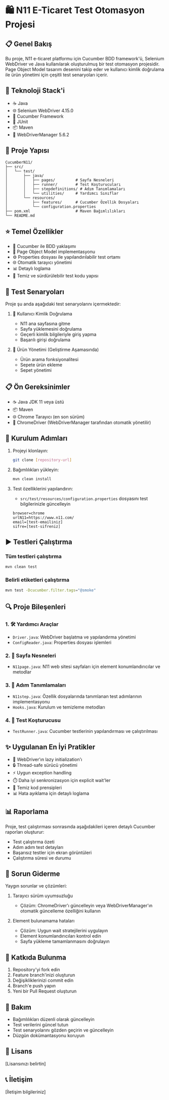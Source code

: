# 🛍️ N11 E-Ticaret Test Otomasyon Projesi

## 📋 Genel Bakış
Bu proje, N11 e-ticaret platformu için Cucumber BDD framework'ü, Selenium WebDriver ve Java kullanılarak oluşturulmuş bir test otomasyon projesidir. Page Object Model tasarım desenini takip eder ve kullanıcı kimlik doğrulama ile ürün yönetimi için çeşitli test senaryoları içerir.

## 🔧 Teknoloji Stack'i
- ☕ Java
- 🌐 Selenium WebDriver 4.15.0
- 🥒 Cucumber Framework
- 🧪 JUnit
- 📦 Maven
- 🚗 WebDriverManager 5.6.2

## 📁 Proje Yapısı
```
CucumberN11/
├── src/
│   └── test/
│       ├── java/
│       │   ├── pages/         # Sayfa Nesneleri
│       │   ├── runner/        # Test Koşturucuları
│       │   ├── stepdefinitions/ # Adım Tanımlamaları
│       │   └── utilities/     # Yardımcı Sınıflar
│       └── resources/
│           ├── features/      # Cucumber Özellik Dosyaları
│           └── configuration.properties
├── pom.xml                    # Maven Bağımlılıkları
└── README.md
```

## ⭐ Temel Özellikler
- 📝 Cucumber ile BDD yaklaşımı
- 🎯 Page Object Model implementasyonu
- ⚙️ Properties dosyası ile yapılandırılabilir test ortamı
- 🌐 Otomatik tarayıcı yönetimi
- 📊 Detaylı loglama
- 🧹 Temiz ve sürdürülebilir test kodu yapısı

## 🎯 Test Senaryoları
Proje şu anda aşağıdaki test senaryolarını içermektedir:

1. 🔐 Kullanıcı Kimlik Doğrulama
   - N11 ana sayfasına gitme
   - Sayfa yüklemesini doğrulama
   - Geçerli kimlik bilgileriyle giriş yapma
   - Başarılı girişi doğrulama

2. 🛒 Ürün Yönetimi (Geliştirme Aşamasında)
   - Ürün arama fonksiyonalitesi
   - Sepete ürün ekleme
   - Sepet yönetimi

## 📋 Ön Gereksinimler
- ☕ Java JDK 11 veya üstü
- 📦 Maven
- 🌐 Chrome Tarayıcı (en son sürüm)
- 🚗 ChromeDriver (WebDriverManager tarafından otomatik yönetilir)

## 🚀 Kurulum Adımları
1. Projeyi klonlayın:
   ```bash
   git clone [repository-url]
   ```

2. Bağımlılıkları yükleyin:
   ```bash
   mvn clean install
   ```

3. Test özelliklerini yapılandırın:
   - `src/test/resources/configuration.properties` dosyasını test bilgilerinizle güncelleyin
   ```properties
   browser=chrome
   urlN11=https://www.n11.com/
   email=[test-emailiniz]
   sifre=[test-sifreniz]
   ```

## ▶️ Testleri Çalıştırma
### Tüm testleri çalıştırma
```bash
mvn clean test
```

### Belirli etiketleri çalıştırma
```bash
mvn test -Dcucumber.filter.tags="@smoke"
```

## 🔍 Proje Bileşenleri

### 1. 🛠️ Yardımcı Araçlar
- `Driver.java`: WebDriver başlatma ve yapılandırma yönetimi
- `ConfigReader.java`: Properties dosyası işlemleri

### 2. 📄 Sayfa Nesneleri
- `N11page.java`: N11 web sitesi sayfaları için element konumlandırıcılar ve metodlar

### 3. 📝 Adım Tanımlamaları
- `N11step.java`: Özellik dosyalarında tanımlanan test adımlarının implementasyonu
- `Hooks.java`: Kurulum ve temizleme metodları

### 4. 🏃 Test Koşturucusu
- `TestRunner.java`: Cucumber testlerinin yapılandırması ve çalıştırılması

## ✨ Uygulanan En İyi Pratikler
- 🔄 WebDriver'ın lazy initialization'ı
- 🔒 Thread-safe sürücü yönetimi
- ⚡ Uygun exception handling
- ⏱️ Daha iyi senkronizasyon için explicit wait'ler
- 🧹 Temiz kod prensipleri
- 📊 Hata ayıklama için detaylı loglama

## 📊 Raporlama
Proje, test çalıştırması sonrasında aşağıdakileri içeren detaylı Cucumber raporları oluşturur:
- Test çalıştırma özeti
- Adım adım test detayları
- Başarısız testler için ekran görüntüleri
- Çalıştırma süresi ve durumu

## 🔧 Sorun Giderme
Yaygın sorunlar ve çözümleri:
1. Tarayıcı sürüm uyumsuzluğu
   - Çözüm: ChromeDriver'ı güncelleyin veya WebDriverManager'ın otomatik güncelleme özelliğini kullanın

2. Element bulunamama hataları
   - Çözüm: Uygun wait stratejilerini uygulayın
   - Element konumlandırıcıları kontrol edin
   - Sayfa yükleme tamamlanmasını doğrulayın

## 👥 Katkıda Bulunma
1. Repository'yi fork edin
2. Feature branch'inizi oluşturun
3. Değişikliklerinizi commit edin
4. Branch'e push yapın
5. Yeni bir Pull Request oluşturun

## 🔄 Bakım
- Bağımlılıkları düzenli olarak güncelleyin
- Test verilerini güncel tutun
- Test senaryolarını gözden geçirin ve güncelleyin
- Düzgün dokümantasyonu koruyun

## 📄 Lisans
[Lisansınızı belirtin]

## 📞 İletişim
[İletişim bilgileriniz]
